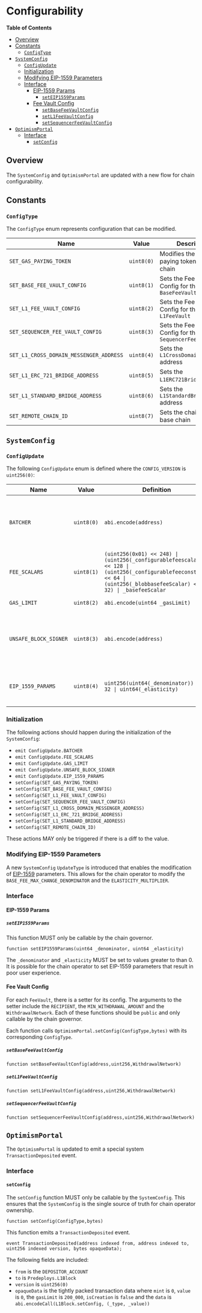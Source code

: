 # Configurability

<!-- START doctoc generated TOC please keep comment here to allow auto update -->
<!-- DON'T EDIT THIS SECTION, INSTEAD RE-RUN doctoc TO UPDATE -->
**Table of Contents**

- [Overview](#overview)
- [Constants](#constants)
  - [`ConfigType`](#configtype)
- [`SystemConfig`](#systemconfig)
  - [`ConfigUpdate`](#configupdate)
  - [Initialization](#initialization)
  - [Modifying EIP-1559 Parameters](#modifying-eip-1559-parameters)
  - [Interface](#interface)
    - [EIP-1559 Params](#eip-1559-params)
      - [`setEIP1559Params`](#seteip1559params)
    - [Fee Vault Config](#fee-vault-config)
      - [`setBaseFeeVaultConfig`](#setbasefeevaultconfig)
      - [`setL1FeeVaultConfig`](#setl1feevaultconfig)
      - [`setSequencerFeeVaultConfig`](#setsequencerfeevaultconfig)
- [`OptimismPortal`](#optimismportal)
  - [Interface](#interface-1)
    - [`setConfig`](#setconfig)

<!-- END doctoc generated TOC please keep comment here to allow auto update -->

## Overview

The `SystemConfig` and `OptimismPortal` are updated with a new flow for chain
configurability.

## Constants

### `ConfigType`

The `ConfigType` enum represents configuration that can be modified.

| Name | Value | Description |
| ---- | ----- | --- |
| `SET_GAS_PAYING_TOKEN` | `uint8(0)` | Modifies the gas paying token for the chain |
| `SET_BASE_FEE_VAULT_CONFIG` | `uint8(1)` | Sets the Fee Vault Config for the `BaseFeeVault` |
| `SET_L1_FEE_VAULT_CONFIG` | `uint8(2)` | Sets the Fee Vault Config for the `L1FeeVault` |
| `SET_SEQUENCER_FEE_VAULT_CONFIG` | `uint8(3)` | Sets the Fee Vault Config for the `SequencerFeeVault` |
| `SET_L1_CROSS_DOMAIN_MESSENGER_ADDRESS` | `uint8(4)` | Sets the `L1CrossDomainMessenger` address |
| `SET_L1_ERC_721_BRIDGE_ADDRESS` | `uint8(5)` | Sets the `L1ERC721Bridge` address |
| `SET_L1_STANDARD_BRIDGE_ADDRESS` | `uint8(6)` | Sets the `L1StandardBridge` address |
| `SET_REMOTE_CHAIN_ID` | `uint8(7)` | Sets the chain id of the base chain |

## `SystemConfig`

### `ConfigUpdate`

The following `ConfigUpdate` enum is defined where the `CONFIG_VERSION` is `uint256(0)`:

| Name | Value | Definition | Usage |
| ---- | ----- | --- | -- |
| `BATCHER` | `uint8(0)` | `abi.encode(address)` | Modifies the account that is authorized to progress the safe chain |
| `FEE_SCALARS` | `uint8(1)` | `(uint256(0x01) << 248) \| (uint256(_configurablefeescalar) << 128 \| (uint256(_configurablefeeconstant) << 64 \| (uint256(_blobbasefeeScalar) << 32) \| _basefeeScalar` | Modifies the fee scalars |
| `GAS_LIMIT` | `uint8(2)` | `abi.encode(uint64 _gasLimit)` | Modifies the L2 gas limit |
| `UNSAFE_BLOCK_SIGNER` | `uint8(3)` | `abi.encode(address)` | Modifies the account that is authorized to progress the unsafe chain |
| `EIP_1559_PARAMS` | `uint8(4)` | `uint256(uint64(_denominator)) << 32 \| uint64(_elasticity)` | Modifies the EIP-1559 denominator and elasticity |

### Initialization

The following actions should happen during the initialization of the `SystemConfig`:

- `emit ConfigUpdate.BATCHER`
- `emit ConfigUpdate.FEE_SCALARS`
- `emit ConfigUpdate.GAS_LIMIT`
- `emit ConfigUpdate.UNSAFE_BLOCK_SIGNER`
- `emit ConfigUpdate.EIP_1559_PARAMS`
- `setConfig(SET_GAS_PAYING_TOKEN)`
- `setConfig(SET_BASE_FEE_VAULT_CONFIG)`
- `setConfig(SET_L1_FEE_VAULT_CONFIG)`
- `setConfig(SET_SEQUENCER_FEE_VAULT_CONFIG)`
- `setConfig(SET_L1_CROSS_DOMAIN_MESSENGER_ADDRESS)`
- `setConfig(SET_L1_ERC_721_BRIDGE_ADDRESS)`
- `setConfig(SET_L1_STANDARD_BRIDGE_ADDRESS)`
- `setConfig(SET_REMOTE_CHAIN_ID)`

These actions MAY only be triggered if there is a diff to the value.

### Modifying EIP-1559 Parameters

A new `SystemConfig` `UpdateType` is introduced that enables the modification of
[EIP-1559](https://eips.ethereum.org/EIPS/eip-1559) parameters. This allows for the chain
operator to modify the `BASE_FEE_MAX_CHANGE_DENOMINATOR` and the `ELASTICITY_MULTIPLIER`.

### Interface

#### EIP-1559 Params

##### `setEIP1559Params`

This function MUST only be callable by the chain governor.

```solidity
function setEIP1559Params(uint64 _denominator, uint64 _elasticity)
```

The `_denominator` and `_elasticity` MUST be set to values greater to than 0.
It is possible for the chain operator to set EIP-1559 parameters that result in poor user experience.

#### Fee Vault Config

For each `FeeVault`, there is a setter for its config. The arguments to the setter include
the `RECIPIENT`, the `MIN_WITHDRAWAL_AMOUNT` and the `WithdrawalNetwork`.
Each of these functions should be `public` and only callable by the chain governor.

Each function calls `OptimismPortal.setConfig(ConfigType,bytes)` with its corresponding `ConfigType`.

##### `setBaseFeeVaultConfig`

```solidity
function setBaseFeeVaultConfig(address,uint256,WithdrawalNetwork)
```

##### `setL1FeeVaultConfig`

```solidity
function setL1FeeVaultConfig(address,uint256,WithdrawalNetwork)
```

##### `setSequencerFeeVaultConfig`

```solidity
function setSequencerFeeVaultConfig(address,uint256,WithdrawalNetwork)
```

## `OptimismPortal`

The `OptimismPortal` is updated to emit a special system `TransactionDeposited` event.

### Interface

#### `setConfig`

The `setConfig` function MUST only be callable by the `SystemConfig`. This ensures that the `SystemConfig`
is the single source of truth for chain operator ownership.

```solidity
function setConfig(ConfigType,bytes)
```

This function emits a `TransactionDeposited` event.

```solidity
event TransactionDeposited(address indexed from, address indexed to, uint256 indexed version, bytes opaqueData);
```

The following fields are included:

- `from` is the `DEPOSITOR_ACCOUNT`
- `to` is `Predeploys.L1Block`
- `version` is `uint256(0)`
- `opaqueData` is the tightly packed transaction data where `mint` is `0`, `value` is `0`, the `gasLimit`
   is `200_000`, `isCreation` is `false` and the `data` is `abi.encodeCall(L1Block.setConfig, (_type, _value))`
